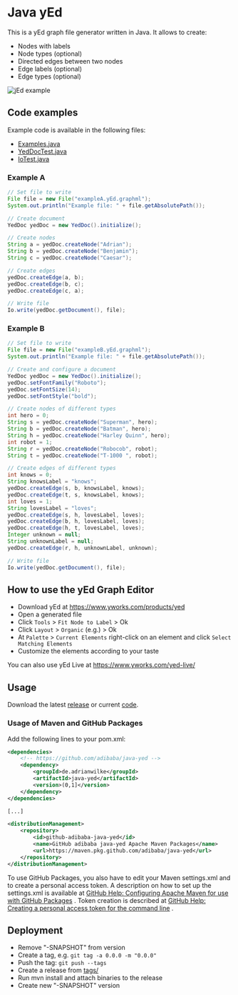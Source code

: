 # Java yEd

This is a yEd graph file generator written in Java. It allows to create:

- Nodes with labels
- Node types (optional)
- Directed edges between two nodes
- Edge labels (optional)
- Edge types (optional)

![jEd example](doc/example.png)

## Code examples

Example code is available in the following files:

- [Examples.java](src/main/java/de/adrianwilke/javayed/Examples.java)
- [YedDocTest.java](src/test/java/de/adrianwilke/javayed/YedDocTest.java)
- [IoTest.java](src/test/java/de/adrianwilke/javayed/IoTest.java)

### Example A

```java
// Set file to write
File file = new File("exampleA.yEd.graphml");
System.out.println("Example file: " + file.getAbsolutePath());

// Create document
YedDoc yedDoc = new YedDoc().initialize();

// Create nodes
String a = yedDoc.createNode("Adrian");
String b = yedDoc.createNode("Benjamin");
String c = yedDoc.createNode("Caesar");

// Create edges
yedDoc.createEdge(a, b);
yedDoc.createEdge(b, c);
yedDoc.createEdge(c, a);

// Write file
Io.write(yedDoc.getDocument(), file);
```

### Example B

```java
// Set file to write
File file = new File("exampleB.yEd.graphml");
System.out.println("Example file: " + file.getAbsolutePath());

// Create and configure a document
YedDoc yedDoc = new YedDoc().initialize();
yedDoc.setFontFamily("Roboto");
yedDoc.setFontSize(14);
yedDoc.setFontStyle("bold");

// Create nodes of different types
int hero = 0;
String s = yedDoc.createNode("Superman", hero);
String b = yedDoc.createNode("Batman", hero);
String h = yedDoc.createNode("Harley Quinn", hero);
int robot = 1;
String r = yedDoc.createNode("Robocob", robot);
String t = yedDoc.createNode("T-1000 ", robot);

// Create edges of different types
int knows = 0;
String knowsLabel = "knows";
yedDoc.createEdge(s, b, knowsLabel, knows);
yedDoc.createEdge(t, s, knowsLabel, knows);
int loves = 1;
String lovesLabel = "loves";
yedDoc.createEdge(s, h, lovesLabel, loves);
yedDoc.createEdge(b, h, lovesLabel, loves);
yedDoc.createEdge(h, t, lovesLabel, loves);
Integer unknown = null;
String unknownLabel = null;
yedDoc.createEdge(r, h, unknownLabel, unknown);

// Write file
Io.write(yedDoc.getDocument(), file);
```

## How to use the yEd Graph Editor

- Download yEd at https://www.yworks.com/products/yed
- Open a generated file
- Click `Tools` > `Fit Node to Label` > Ok
- Click `Layout` > `Organic` (e.g.) > Ok
- At `Palette` > `Current Elements` right-click on an element and click `Select Matching Elements`
- Customize the elements according to your taste

You can also use yEd Live at https://www.yworks.com/yed-live/

## Usage

Download the latest
[release](https://github.com/adibaba/java-yed/releases)
or current
[code](https://github.com/adibaba/java-yed/archive/master.zip).

### Usage of Maven and GitHub Packages

Add the following lines to your pom.xml:

```xml
<dependencies>
	<!-- https://github.com/adibaba/java-yed -->
	<dependency>
		<groupId>de.adrianwilke</groupId>
		<artifactId>java-yed</artifactId>
		<version>(0,1]</version>
	</dependency>
</dependencies>

[...]

<distributionManagement>
	<repository>
		<id>github-adibaba-java-yed</id>
		<name>GitHub adibaba java-yed Apache Maven Packages</name>
		<url>https://maven.pkg.github.com/adibaba/java-yed</url>
	</repository>
</distributionManagement>
```

To use GitHub Packages, you also have to edit your Maven settings.xml and to create a personal access token. A
description on how to set up the settings.xml is available
at [GitHub Help: Configuring Apache Maven for use with GitHub Packages](https://help.github.com/en/packages/using-github-packages-with-your-projects-ecosystem/configuring-apache-maven-for-use-with-github-packages#authenticating-to-github-packages)
. Token creation is described
at [GitHub Help: Creating a personal access token for the command line](https://help.github.com/en/github/authenticating-to-github/creating-a-personal-access-token-for-the-command-line)
.

## Deployment

- Remove "-SNAPSHOT" from version
- Create a tag, e.g. `git tag -a 0.0.0 -m "0.0.0"`
- Push the tag: `git push --tags`
- Create a release from [tags/](https://github.com/adibaba/java-yed/tags)
- Run mvn install and attach binaries to the release
- Create new "-SNAPSHOT" version